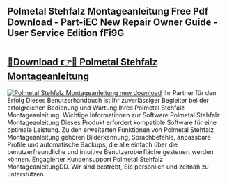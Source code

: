 ## Polmetal Stehfalz Montageanleitung Free Pdf Download - Part-iEC New Repair Owner Guide - User Service Edition fFi9G

# <h2><a href="http://df6sdj.blite.top/?on=Polmetal+Stehfalz+Montageanleitung">🔗Download 👉🔴 Polmetal Stehfalz Montageanleitung</a></h2>

[![Polmetal Stehfalz Montageanleitung new download](https://i.imgur.com/lujVjoI.png)](http://df6sdj.blite.top/?on=Polmetal+Stehfalz+Montageanleitung)
Ihr Partner für den Erfolg Dieses Benutzerhandbuch ist Ihr zuverlässiger Begleiter bei der erfolgreichen Bedienung und Wartung Ihres Polmetal Stehfalz Montageanleitung. Wichtige Informationen zur Software Polmetal Stehfalz Montageanleitung Dieses Produkt erfordert kompatible Software für eine optimale Leistung. Zu den erweiterten Funktionen von Polmetal Stehfalz Montageanleitung gehören Bilderkennung, Sprachbefehle, anpassbare Profile und automatische Backups, die alle einfach über die benutzerfreundliche und intuitive Benutzeroberfläche gesteuert werden können. Engagierter Kundensupport Polmetal Stehfalz MontageanleitungDD. Wir sind bestrebt, Sie persönlich und zeitnah zu unterstützen.
